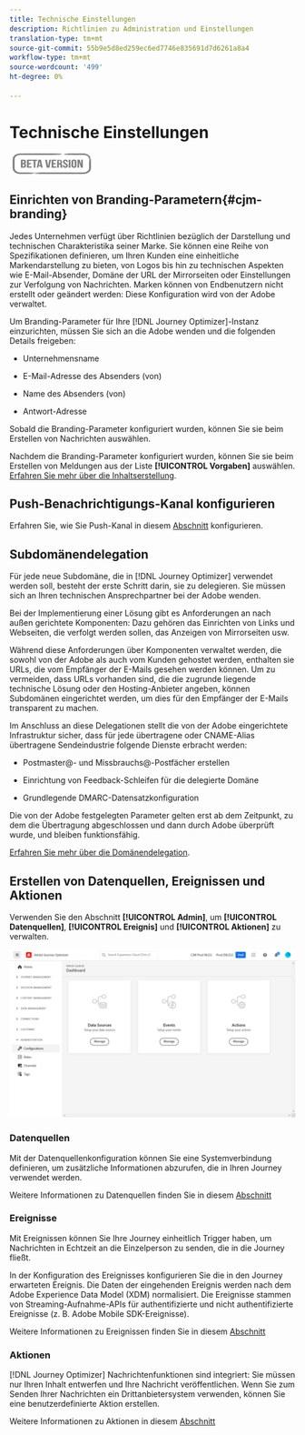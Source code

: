 ```yaml
---
title: Technische Einstellungen
description: Richtlinien zu Administration und Einstellungen
translation-type: tm+mt
source-git-commit: 55b9e5d8ed259ec6ed7746e835691d7d6261a8a4
workflow-type: tm+mt
source-wordcount: '499'
ht-degree: 0%

---
```


# Technische Einstellungen

![](assets/do-not-localize/badge.png)

## Einrichten von Branding-Parametern{#cjm-branding}

Jedes Unternehmen verfügt über Richtlinien bezüglich der Darstellung und technischen Charakteristika seiner Marke. Sie können eine Reihe von Spezifikationen definieren, um Ihren Kunden eine einheitliche Markendarstellung zu bieten, von Logos bis hin zu technischen Aspekten wie E-Mail-Absender, Domäne der URL der Mirrorseiten oder Einstellungen zur Verfolgung von Nachrichten.
Marken können von Endbenutzern nicht erstellt oder geändert werden: Diese Konfiguration wird von der Adobe verwaltet.

Um Branding-Parameter für Ihre [!DNL Journey Optimizer]-Instanz einzurichten, müssen Sie sich an die Adobe wenden und die folgenden Details freigeben:

* Unternehmensname

* E-Mail-Adresse des Absenders (von)

* Name des Absenders (von)

* Antwort-Adresse

Sobald die Branding-Parameter konfiguriert wurden, können Sie sie beim Erstellen von Nachrichten auswählen.

Nachdem die Branding-Parameter konfiguriert wurden, können Sie sie beim Erstellen von Meldungen aus der Liste **[!UICONTROL Vorgaben]** auswählen. [Erfahren Sie mehr über die Inhaltserstellung](create-message.md).

## Push-Benachrichtigungs-Kanal konfigurieren

Erfahren Sie, wie Sie Push-Kanal in diesem [Abschnitt](configure-push.md) konfigurieren.

## Subdomänendelegation

Für jede neue Subdomäne, die in [!DNL Journey Optimizer] verwendet werden soll, besteht der erste Schritt darin, sie zu delegieren. Sie müssen sich an Ihren technischen Ansprechpartner bei der Adobe wenden.

Bei der Implementierung einer Lösung gibt es Anforderungen an nach außen gerichtete Komponenten: Dazu gehören das Einrichten von Links und Webseiten, die verfolgt werden sollen, das Anzeigen von Mirrorseiten usw.

Während diese Anforderungen über Komponenten verwaltet werden, die sowohl von der Adobe als auch vom Kunden gehostet werden, enthalten sie URLs, die vom Empfänger der E-Mails gesehen werden können.  Um zu vermeiden, dass URLs vorhanden sind, die die zugrunde liegende technische Lösung oder den Hosting-Anbieter angeben, können Subdomänen eingerichtet werden, um dies für den Empfänger der E-Mails transparent zu machen.

Im Anschluss an diese Delegationen stellt die von der Adobe eingerichtete Infrastruktur sicher, dass für jede übertragene oder CNAME-Alias übertragene Sendeindustrie folgende Dienste erbracht werden:

* Postmaster@- und Missbrauchs@-Postfächer erstellen

* Einrichtung von Feedback-Schleifen für die delegierte Domäne

* Grundlegende DMARC-Datensatzkonfiguration

Die von der Adobe festgelegten Parameter gelten erst ab dem Zeitpunkt, zu dem die Übertragung abgeschlossen und dann durch Adobe überprüft wurde, und bleiben funktionsfähig.

[Erfahren Sie mehr über die Domänendelegation](https://helpx.adobe.com/de/campaign/kb/domain-name-delegation.html).


## Erstellen von Datenquellen, Ereignissen und Aktionen

Verwenden Sie den Abschnitt **[!UICONTROL Admin]**, um **[!UICONTROL Datenquellen]**, **[!UICONTROL Ereignis]** und **[!UICONTROL Aktionen]** zu verwalten.

![](assets/admin-menu.png)

### Datenquellen

Mit der Datenquellenkonfiguration können Sie eine Systemverbindung definieren, um zusätzliche Informationen abzurufen, die in Ihren Journey verwendet werden.

Weitere Informationen zu Datenquellen finden Sie in diesem [Abschnitt](../using/datasource/about-data-sources.md)

### Ereignisse

Mit Ereignissen können Sie Ihre Journey einheitlich Trigger haben, um Nachrichten in Echtzeit an die Einzelperson zu senden, die in die Journey fließt.

In der Konfiguration des Ereignisses konfigurieren Sie die in den Journey erwarteten Ereignis. Die Daten der eingehenden Ereignis werden nach dem Adobe Experience Data Model (XDM) normalisiert. Die Ereignisse stammen von Streaming-Aufnahme-APIs für authentifizierte und nicht authentifizierte Ereignisse (z. B. Adobe Mobile SDK-Ereignisse).

Weitere Informationen zu Ereignissen finden Sie in diesem [Abschnitt](../using/event/about-events.md)

### Aktionen

[!DNL Journey Optimizer] Nachrichtenfunktionen sind integriert: Sie müssen nur Ihren Inhalt entwerfen und Ihre Nachricht veröffentlichen. Wenn Sie zum Senden Ihrer Nachrichten ein Drittanbietersystem verwenden, können Sie eine benutzerdefinierte Aktion erstellen.

Weitere Informationen zu Aktionen in diesem [Abschnitt](../using/action/action.md)
